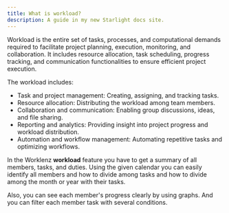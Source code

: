 ```yaml
---
title: What is workload?
description: A guide in my new Starlight docs site.
---
```


Workload is the entire set of tasks, processes, and computational demands required to facilitate project planning, execution, monitoring, and collaboration. It includes resource allocation, task scheduling, progress tracking, and communication functionalities to ensure efficient project execution.

The workload includes:

- Task and project management: Creating, assigning, and tracking tasks.
- Resource allocation: Distributing the workload among team members.
- Collaboration and communication: Enabling group discussions, ideas, and file sharing.
- Reporting and analytics: Providing insight into project progress and workload distribution.
- Automation and workflow management: Automating repetitive tasks and optimizing workflows.

In the Worklenz **workload** feature you have to get a summary of all members, tasks, and duties. Using the given calendar you can easily identify all members and how to divide among tasks and how to divide among the month or year with their tasks.

Also, you can see each member's progress clearly by using graphs. And you can filter each member task with several conditions.
